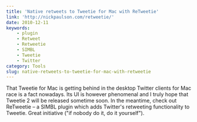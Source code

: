 ```yaml
---
title: 'Native retweets to Tweetie for Mac with ReTweetie'
link: 'http://nickpaulson.com/retweetie/'
date: 2010-12-11
keywords:
    - plugin
    - Retweet
    - Retweetie
    - SIMBL
    - Tweetie
    - Twitter
category: Tools
slug: native-retweets-to-tweetie-for-mac-with-retweetie
---
```


That Tweetie for Mac is getting behind in the desktop Twitter clients for Mac race is a fact nowadays. Its UI is however phenomenal and I truly hope that Tweetie 2 will be released sometime soon. In the meantime, check out ReTweetie – a SIMBL plugin which adds Twitter's retweeting functionality to Tweetie. Great initiative ("if nobody do it, do it yourself").
